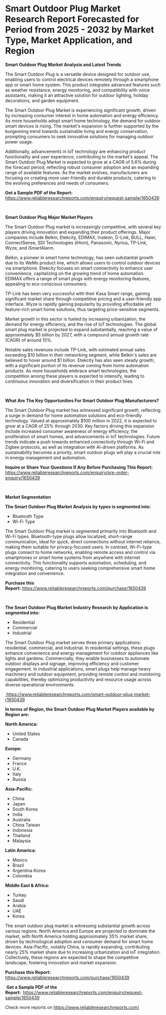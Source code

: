 <p><h1>Smart Outdoor Plug Market Research Report Forecasted for Period from 2025 -  2032 by Market Type, Market Application, and Region</h1></p><p><strong>Smart Outdoor Plug Market Analysis and Latest Trends</strong></p>
<p><p>The Smart Outdoor Plug is a versatile device designed for outdoor use, enabling users to control electrical devices remotely through a smartphone app or smart home system. This product integrates advanced features such as weather resistance, energy monitoring, and compatibility with voice assistants, making it an attractive solution for outdoor lighting, holiday decorations, and garden equipment.</p><p>The Smart Outdoor Plug Market is experiencing significant growth, driven by increasing consumer interest in home automation and energy efficiency. As more households adopt smart home technology, the demand for outdoor smart devices is rising. The market's expansion is further supported by the burgeoning trend towards sustainable living and energy conservation, prompting consumers to seek innovative solutions for managing outdoor power usage.</p><p>Additionally, advancements in IoT technology are enhancing product functionality and user experience, contributing to the market's appeal. The Smart Outdoor Plug Market is expected to grow at a CAGR of 5.6% during the forecast period, reflecting robust consumer adoption and an expanding range of available features. As the market evolves, manufacturers are focusing on creating more user-friendly and durable products, catering to the evolving preferences and needs of consumers.</p></p>
<p><strong>Get a Sample PDF of the Report:&nbsp;</strong> <a href="https://www.reliableresearchreports.com/enquiry/request-sample/1650439?utm_campaign=2119&utm_medium=2&utm_source=Github&utm_content=ia&utm_term=17022025&utm_id=smart-outdoor-plug">https://www.reliableresearchreports.com/enquiry/request-sample/1650439</a></p>
<p>&nbsp;</p>
<p><strong>Smart Outdoor Plug Major Market Players</strong></p>
<p><p>The Smart Outdoor Plug market is increasingly competitive, with several key players driving innovation and expanding their product offerings. Major companies include Belkin, Etekcity, EDIMAX, Insteon, D-Link, BULL, Haier, ConnectSense, SDI Technologies (iHom), Panasonic, Nyrius, TP-Link, Wyze, and iSmartAlarm. </p><p>Belkin, a pioneer in smart home technology, has seen substantial growth due to its WeMo product line, which allows users to control outdoor devices via smartphone. Etekcity focuses on smart connectivity to enhance user convenience, capitalizing on the growing trend of home automation. EDIMAX offers a range of smart plugs with energy monitoring features, appealing to eco-conscious consumers. </p><p>TP-Link has been very successful with their Kasa Smart range, gaining significant market share through competitive pricing and a user-friendly app interface. Wyze is rapidly gaining popularity by providing affordable yet feature-rich smart home solutions, thus targeting price-sensitive segments.</p><p>Market growth in this sector is fueled by increasing urbanization, the demand for energy efficiency, and the rise of IoT technologies. The global smart plug market is projected to expand substantially, reaching a value of approximately $5 billion by 2027, with a compound annual growth rate (CAGR) of around 15%.</p><p>Notable sales revenues include TP-Link, with estimated annual sales exceeding $10 billion in their networking segment, while Belkin's sales are believed to hover around $1 billion. Etekcity has also seen steady growth, with a significant portion of its revenue coming from home automation products. As more households embrace smart technologies, the competition among these players is expected to intensify, leading to continuous innovation and diversification in their product lines.</p></p>
<p>&nbsp;</p>
<p><strong>What Are The Key Opportunities For Smart Outdoor Plug Manufacturers?</strong></p>
<p><p>The Smart Outdoor Plug market has witnessed significant growth, reflecting a surge in demand for home automation solutions and eco-friendly technology. Valued at approximately $100 million in 2022, it is expected to grow at a CAGR of 25% through 2030. Key factors driving this expansion include increased consumer awareness of energy efficiency, the proliferation of smart homes, and advancements in IoT technologies. Future trends indicate a push towards enhanced connectivity through Wi-Fi and Zigbee protocols, as well as integration with AI-driven platforms. As sustainability becomes a priority, smart outdoor plugs will play a crucial role in energy management and automation.</p></p>
<p><strong>Inquire or Share Your Questions If Any Before Purchasing This Report:</strong> <a href="https://www.reliableresearchreports.com/enquiry/pre-order-enquiry/1650439?utm_campaign=2119&utm_medium=2&utm_source=Github&utm_content=ia&utm_term=17022025&utm_id=smart-outdoor-plug">https://www.reliableresearchreports.com/enquiry/pre-order-enquiry/1650439</a></p>
<p>&nbsp;</p>
<p><strong>Market Segmentation</strong></p>
<p><strong>The Smart Outdoor Plug Market Analysis by types is segmented into:</strong></p>
<p><ul><li>Bluetooth Type</li><li>Wi-Fi Type</li></ul></p>
<p><p>The Smart Outdoor Plug market is segmented primarily into Bluetooth and Wi-Fi types. Bluetooth-type plugs allow localized, short-range communication, ideal for quick, direct connections without internet reliance, making them suitable for privacy-focused users. In contrast, Wi-Fi-type plugs connect to home networks, enabling remote access and control via smartphones or smart home systems from anywhere with internet connectivity. This functionality supports automation, scheduling, and energy monitoring, catering to users seeking comprehensive smart home integration and convenience.</p></p>
<p><strong>Purchase this Report:&nbsp;</strong><a href="https://www.reliableresearchreports.com/purchase/1650439?utm_campaign=2119&utm_medium=2&utm_source=Github&utm_content=ia&utm_term=17022025&utm_id=smart-outdoor-plug">https://www.reliableresearchreports.com/purchase/1650439</a></p>
<p>&nbsp;</p>
<p><strong>The Smart Outdoor Plug Market Industry Research by Application is segmented into:</strong></p>
<p><ul><li>Residential</li><li>Commercial</li><li>Industrial</li></ul></p>
<p><p>The Smart Outdoor Plug market serves three primary applications: residential, commercial, and industrial. In residential settings, these plugs enhance convenience and energy management for outdoor appliances like lights and gardens. Commercially, they enable businesses to automate outdoor displays and signage, improving efficiency and customer engagement. In industrial applications, smart plugs help manage heavy machinery and outdoor equipment, providing remote control and monitoring capabilities, thereby optimizing productivity and resource usage across diverse operational environments.</p></p>
<p><a href="https://www.reliableresearchreports.com/smart-outdoor-plug-market-r1650439?utm_campaign=2119&utm_medium=2&utm_source=Github&utm_content=ia&utm_term=17022025&utm_id=smart-outdoor-plug">&nbsp;https://www.reliableresearchreports.com/smart-outdoor-plug-market-r1650439</a></p>
<p><strong>In terms of Region, the Smart Outdoor Plug Market Players available by Region are:</strong></p>
<p>
    <p> <strong> North America: </strong>
        <ul>
            <li>United States</li>
            <li>Canada</li>
        </ul>
        </p> 
    <p> <strong> Europe: </strong>
        <ul>
            <li>Germany</li>
            <li>France</li>
            <li>U.K.</li>
            <li>Italy</li>
            <li>Russia</li>
        </ul>
        </p> 
    <p> <strong> Asia-Pacific: </strong>
        <ul>
            <li>China</li>
            <li>Japan</li>
            <li>South Korea</li>
            <li>India</li>
            <li>Australia</li>
            <li>China Taiwan</li>
            <li>Indonesia</li>
            <li>Thailand</li>
            <li>Malaysia</li>
        </ul>
        </p> 
    <p> <strong> Latin America: </strong>
        <ul>
            <li>Mexico</li>
            <li>Brazil</li>
            <li>Argentina Korea</li>
            <li>Colombia</li>
        </ul>
        </p> 
    <p> <strong> Middle East & Africa: </strong>
        <ul>
            <li>Turkey</li>
            <li>Saudi</li>
            <li>Arabia</li>
            <li>UAE</li>
            <li>Korea</li>
        </ul>
    </p>
    </p>
<p><p>The smart outdoor plug market is witnessing substantial growth across various regions. North America and Europe are projected to dominate the market, with North America holding approximately 35% market share, driven by technological adoption and consumer demand for smart home devices. Asia-Pacific, notably China, is rapidly expanding, contributing nearly 25% market share due to increasing urbanization and IoT integration. Collectively, these regions are expected to shape the competitive landscape, fostering innovation and market expansion.</p></p>
<p><strong>Purchase this Report: </strong><a href="https://www.reliableresearchreports.com/purchase/1650439?utm_campaign=2119&utm_medium=2&utm_source=Github&utm_content=ia&utm_term=17022025&utm_id=smart-outdoor-plug">https://www.reliableresearchreports.com/purchase/1650439</a></p>
<p>&nbsp;<strong>Get a Sample PDF of the Report:&nbsp;&nbsp;</strong><a href="https://www.reliableresearchreports.com/enquiry/request-sample/1650439?utm_campaign=2119&utm_medium=2&utm_source=Github&utm_content=ia&utm_term=17022025&utm_id=smart-outdoor-plug">https://www.reliableresearchreports.com/enquiry/request-sample/1650439</a></p>
<p><strong></strong></p>
<p>Check more reports on <a href="https://www.reliableresearchreports.com/?utm_campaign=2119&utm_medium=2&utm_source=Github&utm_content=ia&utm_term=17022025&utm_id=smart-outdoor-plug">https://www.reliableresearchreports.com/</a></p>
